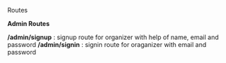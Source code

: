 Routes 

**Admin Routes**

**/admin/signup** : signup route for organizer with help of name, email and password
**/admin/signin** : signin route for oraganizer with email and password
